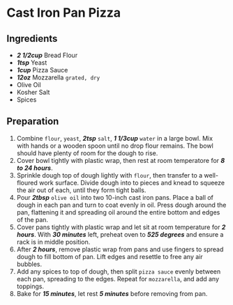 # Cast Iron Pan Pizza
## Ingredients

+ ___2 1/2cup___ Bread Flour
+ ___1tsp___ Yeast
+ ___1cup___ Pizza Sauce
+ ___12oz___ Mozzarella `grated, dry`
+ Olive Oil
+ Kosher Salt
+ Spices

## Preparation

1. Combine `flour`, `yeast`, ___2tsp___ `salt`, ___1 1/3cup___ `water` in a large bowl. Mix with hands or a wooden spoon until no drop flour remains. The bowl should have plenty of room for the dough to rise.
2. Cover bowl tightly with plastic wrap, then rest at room temperatore for ___8 to 24 hours___.
3. Sprinkle dough top of dough lightly with `flour`, then transfer to a well-floured work surface. Divide dough into to pieces and knead to squeeze the air out of each, until they form tight balls.
4. Pour ___2tbsp___ `olive oil` into two 10-inch cast iron pans. Place a ball of dough in each pan and turn to coat evenly in oil. Press dough around the pan, flattening it and spreading oil around the entire bottom and edges of the pan.
5. Cover pans tightly with plastic wrap and let sit at room temperature for ___2 hours___. With ___30 minutes___ left, preheat oven to ___525 degrees___ and ensure a rack is in middle position.
6. After ___2 hours___, remove plastic wrap from pans and use fingers to spread dough to fill bottom of pan. Lift edges and resettle to free any air bubbles.
7. Add any spices to top of dough, then split `pizza sauce` evenly between each pan, spreading to the edges. Repeat for `mozzarella`, and add any toppings.
8. Bake for ___15 minutes___, let rest ___5 minutes___ before removing from pan.